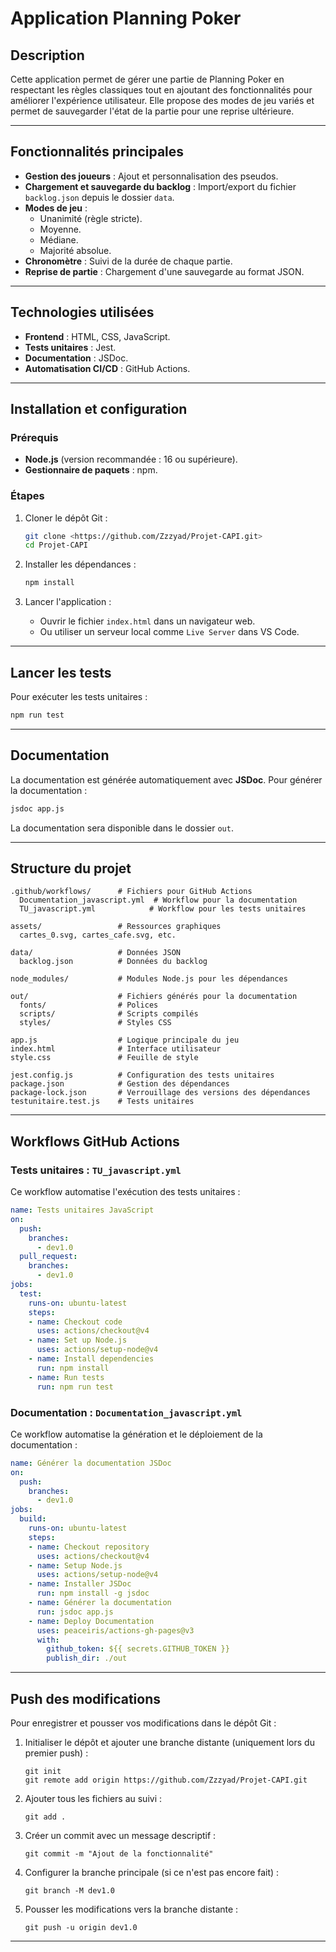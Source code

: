 # Application Planning Poker

## Description

Cette application permet de gérer une partie de Planning Poker en respectant les règles classiques tout en ajoutant des fonctionnalités pour améliorer l'expérience utilisateur. Elle propose des modes de jeu variés et permet de sauvegarder l'état de la partie pour une reprise ultérieure.

---

## Fonctionnalités principales

- **Gestion des joueurs** : Ajout et personnalisation des pseudos.
- **Chargement et sauvegarde du backlog** : Import/export du fichier `backlog.json` depuis le dossier `data`.
- **Modes de jeu** :
    - Unanimité (règle stricte).
    - Moyenne.
    - Médiane.
    - Majorité absolue.
- **Chronomètre** : Suivi de la durée de chaque partie.
- **Reprise de partie** : Chargement d'une sauvegarde au format JSON.

---

## Technologies utilisées

- **Frontend** : HTML, CSS, JavaScript.
- **Tests unitaires** : Jest.
- **Documentation** : JSDoc.
- **Automatisation CI/CD** : GitHub Actions.

---

## Installation et configuration

### Prérequis

- **Node.js** (version recommandée : 16 ou supérieure).
- **Gestionnaire de paquets** : npm.

### Étapes

1. Cloner le dépôt Git :
    
    ```bash
    git clone <https://github.com/Zzzyad/Projet-CAPI.git>
    cd Projet-CAPI
    ```
    
2. Installer les dépendances :
    
    ```bash
    npm install
    
    ```
    
3. Lancer l'application :
    - Ouvrir le fichier `index.html` dans un navigateur web.
    - Ou utiliser un serveur local comme `Live Server` dans VS Code.

---

## Lancer les tests

Pour exécuter les tests unitaires :

```bash
npm run test

```

---

## Documentation

La documentation est générée automatiquement avec **JSDoc**.
Pour générer la documentation :

```bash
jsdoc app.js

```

La documentation sera disponible dans le dossier `out`.

---

## Structure du projet

```
.github/workflows/      # Fichiers pour GitHub Actions
  Documentation_javascript.yml  # Workflow pour la documentation
  TU_javascript.yml            # Workflow pour les tests unitaires

assets/                 # Ressources graphiques
  cartes_0.svg, cartes_cafe.svg, etc.

data/                   # Données JSON
  backlog.json          # Données du backlog

node_modules/           # Modules Node.js pour les dépendances

out/                    # Fichiers générés pour la documentation
  fonts/                # Polices
  scripts/              # Scripts compilés
  styles/               # Styles CSS

app.js                  # Logique principale du jeu
index.html              # Interface utilisateur
style.css               # Feuille de style

jest.config.js          # Configuration des tests unitaires
package.json            # Gestion des dépendances
package-lock.json       # Verrouillage des versions des dépendances
testunitaire.test.js    # Tests unitaires

```

---

## Workflows GitHub Actions

### Tests unitaires : `TU_javascript.yml`

Ce workflow automatise l'exécution des tests unitaires :

```yaml
name: Tests unitaires JavaScript
on:
  push:
    branches:
      - dev1.0
  pull_request:
    branches:
      - dev1.0
jobs:
  test:
    runs-on: ubuntu-latest
    steps:
    - name: Checkout code
      uses: actions/checkout@v4
    - name: Set up Node.js
      uses: actions/setup-node@v4
    - name: Install dependencies
      run: npm install
    - name: Run tests
      run: npm run test

```

### Documentation : `Documentation_javascript.yml`

Ce workflow automatise la génération et le déploiement de la documentation :

```yaml
name: Générer la documentation JSDoc
on:
  push:
    branches:
      - dev1.0
jobs:
  build:
    runs-on: ubuntu-latest
    steps:
    - name: Checkout repository
      uses: actions/checkout@v4
    - name: Setup Node.js
      uses: actions/setup-node@v4
    - name: Installer JSDoc
      run: npm install -g jsdoc
    - name: Générer la documentation
      run: jsdoc app.js
    - name: Deploy Documentation
      uses: peaceiris/actions-gh-pages@v3
      with:
        github_token: ${{ secrets.GITHUB_TOKEN }}
        publish_dir: ./out

```

---

## Push des modifications

Pour enregistrer et pousser vos modifications dans le dépôt Git :

1. Initialiser le dépôt et ajouter une branche distante (uniquement lors du premier push) :
    
    ```
    git init
    git remote add origin https://github.com/Zzzyad/Projet-CAPI.git
    ```
    
2. Ajouter tous les fichiers au suivi :
    
    ```
    git add .
    ```
    
3. Créer un commit avec un message descriptif :
    
    ```
    git commit -m "Ajout de la fonctionnalité"
    ```
    
4. Configurer la branche principale (si ce n'est pas encore fait) :
    
    ```
    git branch -M dev1.0
    ```
    
5. Pousser les modifications vers la branche distante :
    
    ```
    git push -u origin dev1.0
    ```
    

---

##
